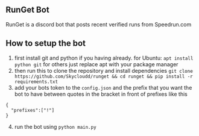 ## RunGet Bot
RunGet is a discord bot that posts recent verified runs from Speedrun.com 
## How to setup the bot
1. first install git and python if you having already.
for Ubuntu:
`apt install python git`
for others just replace apt with your package manager
2. then run this to clone the repository and install dependencies `git clone https://github.com/Skycloudd/runget && cd runget && pip install -r requirements.txt`
3. add your bots token to the `config.json` and the prefix that you want the bot to have between quotes in the bracket in front of prefixes like this
```
{
  "prefixes":["!"]
}
```
4. run the bot using `python main.py`

